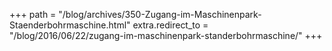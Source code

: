 +++
path = "/blog/archives/350-Zugang-im-Maschinenpark-Staenderbohrmaschine.html"
extra.redirect_to = "/blog/2016/06/22/zugang-im-maschinenpark-standerbohrmaschine/"
+++

